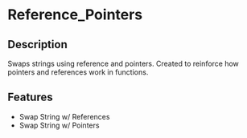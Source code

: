 # Reference_Pointers
## Description
Swaps strings using reference and pointers. Created to reinforce how pointers and references work in functions.
## Features
- Swap String w/ References
- Swap String w/ Pointers
